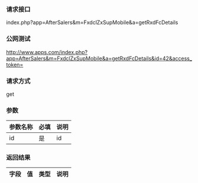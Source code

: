 ### **请求接口**
index.php?app=AfterSalers&m=FxdclZxSupMobile&a=getRxdFcDetails



### **公网测试**
http://www.apps.com/index.php?app=AfterSalers&m=FxdclZxSupMobile&a=getRxdFcDetails&id=42&access_token=

### **请求方式**
get


### **参数**
| 参数名称  |必填|     说明      |
|------|-----|------|
| id| 是 |   id|

### **返回结果**
|字段        |值          |类型    |说明        |
| ---------  |--------    |-------- |--------  |